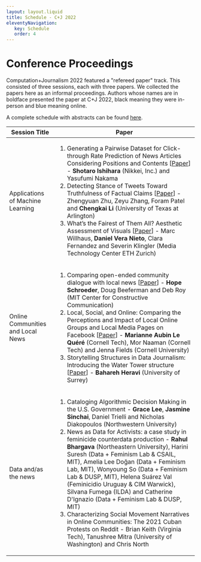 ```yaml
---
layout: layout.liquid
title: Schedule - C+J 2022
eleventyNavigation:
   key: Schedule
   order: 4
---
```

# Conference Proceedings

Computation+Journalism 2022 featured a "refereed paper" track. This consisted of three sessions, each with three papers. We collected the papers here as an informal proceedings. Authors whose names are in boldface presented the paper at C+J 2022, black meaning they were in-person and blue meaning online.

A complete schedule with abstracts can be found [here](https://github.com/browninstitute/c-plus-j-website/raw/main/docs/program.pdf).

<!-- ***In-person presenters**<br>
*<span class="remote">Online presenters</span> -->

| Session Title | Paper |
| ----------- | ----------- | 
| Applications of Machine Learning | <ol><li>Generating a Pairwise Dataset for Click-through Rate Prediction of News Articles Considering Positions and Contents \[[Paper](http://cj2022.brown.columbia.edu/proceedings/Session2Group1.pdf)\] -  **Shotaro Ishihara** (Nikkei, Inc.) and Yasufumi Nakama<li>Detecting Stance of Tweets Toward Truthfulness of Factual Claims \[[Paper](http://cj2022.brown.columbia.edu/proceedings/Session2Group2.pdf)\] - <span class="remote">Zhengyuan Zhu</span>, Zeyu Zhang, Foram Patel and **Chengkai Li** (University of Texas at Arlington)<li>What’s the Fairest of Them All? Aesthetic Assessment of Visuals \[[Paper](http://cj2022.brown.columbia.edu/proceedings/Session2Group3.pdf)\]  - Marc Willhaus, **Daniel Vera Nieto**, Clara Fernandez and Severin Klingler (Media Technology Center ETH Zurich)</ol>|
| Online Communities and Local News | <ol><li> Comparing open-ended community dialogue with local news \[[Paper](http://cj2022.brown.columbia.edu/proceedings/Session6Group1.pdf)\] - **Hope Schroeder**, Doug Beeferman and Deb Roy (MIT Center for Constructive Communication)<li> Local, Social, and Online: Comparing the Perceptions and Impact of Local Online Groups and Local Media Pages on Facebook \[[Paper](http://cj2022.brown.columbia.edu/proceedings/Session6Group2.pdf)\] - **Marianne Aubin Le Quéré** (Cornell Tech), Mor Naaman (Cornell Tech) and Jenna Fields (Cornell University)<li>Storytelling Structures in Data Journalism: Introducing the Water Tower structure \[[Paper](http://cj2022.brown.columbia.edu/proceedings/Session6Group3.pdf)\] - **Bahareh Heravi** (University of Surrey)</ol>|
| Data and/as the news |<ol><li>Cataloging Algorithmic Decision Making in the U.S. Government - **Grace Lee**, **Jasmine Sinchai**, Daniel Trielli and Nicholas Diakopoulos (Northwestern University)<li>News as Data for Activists: a case study in feminicide counterdata production - **Rahul Bhargava** (Northeastern University), Harini Suresh (Data + Feminism Lab & CSAIL, MIT), Amelia Lee Doğan (Data + Feminism Lab, MIT), Wonyoung So (Data + Feminism Lab & DUSP, MIT), Helena Suárez Val (Feminicidio Uruguay & CIM Warwick), Silvana Fumega (ILDA) and Catherine D'Ignazio (Data + Feminism Lab & DUSP, MIT)<li>Characterizing Social Movement Narratives in Online Communities: The 2021 Cuban Protests on Reddit - <span class="remote">Brian Keith</span> (Virginia Tech), <span class="remote">Tanushree Mitra</span> (University of Washington) and Chris North</ol> |

